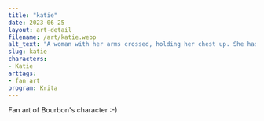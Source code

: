 ```yaml
---
title: "katie"
date: 2023-06-25
layout: art-detail
filename: /art/katie.webp
alt_text: "A woman with her arms crossed, holding her chest up. She has medium length light brown hair, dark eyes and making an intimidating face at you."
slug: katie
characters:
- Katie
arttags:
- fan art
program: Krita
---
```

Fan art of Bourbon's character :-)
